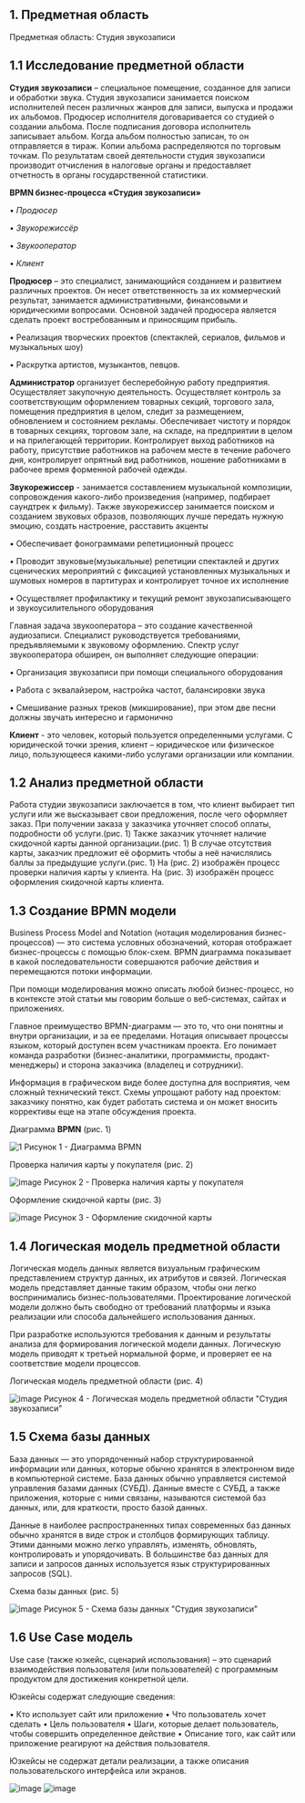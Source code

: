 ## 1. **Предметная область** 
Предметная область: Студия звукозаписи
## 1.1 **Исследование предметной области**
**Студия звукозаписи** – специальное помещение, созданное для записи и обработки звука. 
Студия звукозаписи занимается поиском исполнителей песен различных жанров для записи, выпуска и продажи их альбомов.
Продюсер исполнителя договаривается со студией о создании альбома. После подписания договора исполнитель записывает альбом. Когда альбом полностью записан, то он отправляется в тираж. Копии альбома распределяются по торговым точкам. По результатам своей деятельности студия звукозаписи производит отчисления в налоговые органы и предоставляет отчетность в органы государственной статистики. 

**BPMN бизнес-процесса «Студия звукозаписи»** 

• *Продюсер*

•	*Звукорежиссёр*

•	*Звукооператор*

• *Клиент*

 **Продюсер** – это специалист, занимающийся созданием и развитием различных проектов. Он несет ответственность за их коммерческий результат, занимается административными, финансовыми и юридическими вопросами. Основной задачей продюсера является сделать проект востребованным и приносящим прибыль.
 
 • Реализация творческих проектов (спектаклей, сериалов, фильмов и музыкальных шоу)
 
 • Раскрутка артистов, музыкантов, певцов.

 **Администратор** организует бесперебойную работу предприятия. Осуществляет закупочную деятельность. Осуществляет контроль за соответствующим оформлением товарных секций, торгового зала, помещения предприятия в целом, следит за размещением, обновлением и состоянием рекламы. Обеспечивает чистоту и порядок в товарных секциях, торговом зале, на складе, на предприятии в целом и на прилегающей территории. Контролирует выход работников на работу, присутствие работников на рабочем месте в течение рабочего дня, контролирует опрятный вид работников, ношение работниками в рабочее время форменной рабочей одежды.

 **Звукорежиссер** - занимается составлением музыкальной композиции, сопровождения какого-либо произведения (например, подбирает саундтрек к фильму). Также звукорежиссер занимается поиском и созданием звуковых образов, позволяющих лучше передать нужную эмоцию, создать настроение, расставить акценты
 
 • Обеспечивает фонограммами репетиционный процесс
 
 • Проводит звуковые(музыкальные) репетиции спектаклей и других сценических мероприятий с фиксацией установленных музыкальных и шумовых номеров в партитурах и контролирует точное их исполнение
 
 • Осуществляет профилактику и текущий ремонт звукозаписывающего и звукоусилительного оборудования
 
 Главная задача звукооператора – это создание качественной аудиозаписи. Специалист руководствуется требованиями, предъявляемыми к звуковому оформлению. Спектр услуг звукооператора обширен, он выполняет следующие операции:
 
 • Организация звукозаписи при помощи специального оборудования
 
 • Работа с эквалайзером, настройка частот, балансировки звука
 
 • Смешивание разных треков (микширование), при этом две песни должны звучать интересно и гармонично
 
 **Клиент** -  это человек, который пользуется определенными услугами. С юридической точки зрения, клиент – юридическое или физическое лицо, пользующееся какими-либо услугами организации или компании.
 
 ## 1.2 **Анализ предметной области**
 Работа студии звукозаписи заключается в том, что клиент выбирает тип услуги или же высказывает свои предложения, после чего оформляет заказ. При получении заказа у заказчика уточняет способ оплаты, подробности об услуги.(рис. 1) Также заказчик уточняет наличие скидочной карты данной организации.(рис. 1) В случае отсутствия карты, заказчик предложит её оформить чтобы а неё начислялись баллы за предыдущие услуги.(рис. 1) На (рис. 2) изображён процесс проверки наличия карты у клиента. На (рис. 3) изображён процесс оформления скидочной карты клиента.
 
 ## 1.3 **Создание BPMN модели**
 Business Process Model and Notation (нотация моделирования бизнес-процессов) — это система условных обозначений, которая отображает бизнес-процессы с помощью блок-схем. BPMN диаграмма показывает в какой последовательности совершаются рабочие действия и перемещаются потоки информации.

При помощи моделирования можно описать любой бизнес-процесс, но в контексте этой статьи мы говорим больше о веб-системах, сайтах и приложениях.

Главное преимущество BPMN-диаграмм — это то, что они понятны и внутри организации, и за ее пределами. Нотация описывает процессы языком, который доступен всем участникам проекта. Его понимает команда разработки (бизнес-аналитики, программисты, продакт-менеджеры) и сторона заказчика (владелец и сотрудники).

Информация в графическом виде более доступна для восприятия, чем сложный технический текст. Схемы упрощают работу над проектом: заказчику понятно, как будет работать система и он может вносить коррективы еще на этапе обсуждения проекта.

Диаграмма **BPMN** (рис. 1)

 ![1](https://user-images.githubusercontent.com/104509710/201222004-c92a39ff-32f1-4c3f-97f6-88943f2deeda.png)
Рисунок 1 - Диаграмма BPMN 

Проверка наличия карты у покупателя (рис. 2)

![image](https://user-images.githubusercontent.com/104509710/198518647-e6813505-98d4-4f36-95fd-73cd621c97f6.png)
Рисунок 2 - Проверка наличия карты у покупателя

Оформление скидочной карты (рис. 3)

![image](https://user-images.githubusercontent.com/104509710/198518686-3199c29a-42c5-4911-a886-47864cc092b7.png)
 Рисунок 3 - Оформление скидочной карты
 
 ## 1.4 **Логическая модель предметной области**
 
  Логическая модель данных является визуальным графическим представлением структур данных, их атрибутов и связей. Логическая модель представляет данные таким образом, чтобы они легко воспринимались бизнес-пользователями. Проектирование логической модели должно быть свободно от требований платформы и языка реализации или способа дальнейшего использования данных.

При разработке используются требования к данным и результаты анализа для формирования логической модели данных. Логическую модель приводят к третьей нормальной форме, и проверяет ее на соответствие модели процессов.

  Логическая модель предметной области (рис. 4)
  
  ![image](https://user-images.githubusercontent.com/104509710/201223467-3054bd86-46c2-4ed7-9d05-3a90e9a77442.png)
 Рисунок 4 - Логическая модель предметной области "Студия звукозаписи"
 
 ## 1.5 **Схема базы данных**
 
 База данных — это упорядоченный набор структурированной информации или данных, которые обычно хранятся в электронном виде в компьютерной системе. База данных обычно управляется системой управления базами данных (СУБД). Данные вместе с СУБД, а также приложения, которые с ними связаны, называются системой баз данных, или, для краткости, просто базой данных.

Данные в наиболее распространенных типах современных баз данных обычно хранятся в виде строк и столбцов формирующих таблицу. Этими данными можно легко управлять, изменять, обновлять, контролировать и упорядочивать. В большинстве баз данных для записи и запросов данных используется язык структурированных запросов (SQL).

 Схема базы данных (рис. 5)
 
 ![image](https://user-images.githubusercontent.com/104509710/201224200-3689df32-2169-4c0c-8d29-ff49b3200e1c.png)
 Рисунок 5 - Схема базы данных "Студия звукозаписи"

## 1.6 **Use Case модель**

Use case (также юзкейс, сценарий использования) – это сценарий взаимодействия пользователя (или пользователей) с программным продуктом для достижения конкретной цели.

Юзкейсы содержат следующие сведения:

• Кто использует сайт или приложение
• Что пользователь хочет сделать
• Цель пользователя
• Шаги, которые делает пользователь, чтобы совершить определенное действие
• Описание того, как сайт или приложение реагируют на действия пользователя.

Юзкейсы не содержат детали реализации, а также описания пользовательского интерфейса или экранов.


![image](https://user-images.githubusercontent.com/104509710/201212997-8499d610-e386-4f2b-abd1-3df2519ded22.png)
![image](https://user-images.githubusercontent.com/104509710/201213046-db14e522-5133-405a-b3e7-ebaf3ee560d7.png)


